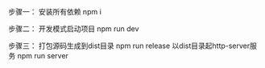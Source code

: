 步骤一：
    安装所有依赖 npm i

步骤二：
    开发模式启动项目 npm run dev

步骤三：
    打包源码生成到dist目录   npm run release
    以dist目录起http-server服务  npm run server   
